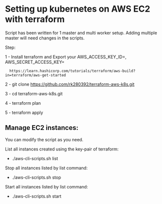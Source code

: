 # Setting up kubernetes on AWS EC2 with terraform

Script has been written for 1 master and multi worker setup. Adding multiple master will need changes in the scripts.

Step:
   
   1 - Install terraform and Export your AWS_ACCESS_KEY_ID=, AWS_SECRET_ACCESS_KEY=

      https://learn.hashicorp.com/tutorials/terraform/aws-build?in=terraform/aws-get-started

   2 - git clone https://github.com/rk280392/terraform-aws-k8s.git

   3 - cd terraform-aws-k8s.git

   4 - terraform plan

   5 - terraform apply

## Manage EC2 instances:

   You can modify the script as you need.
 
   List all instances created using the key-pair of terraform:

   - ./aws-cli-scripts.sh list

   Stop all instances listed by list command:

   - ./aws-cli-scripts.sh stop

   Start all instances listed by list command:

   - ./aws-cli-scripts.sh start
